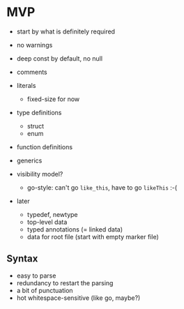 # MVP

- start by what is definitely required
- no warnings
- deep const by default, no null

- comments
- literals
  - fixed-size for now
- type definitions
  - struct
  - enum
- function definitions
- generics

- visibility model?
  - go-style: can't go `like_this`, have to go `likeThis` :-(

- later
  - typedef, newtype
  - top-level data
  - typed annotations (= linked data)
  - data for root file (start with empty marker file)

## Syntax

- easy to parse
- redundancy to restart the parsing
- a bit of punctuation
- hot whitespace-sensitive (like go, maybe?)
